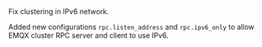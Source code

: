 Fix clustering in IPv6 network.

Added new configurations `rpc.listen_address` and `rpc.ipv6_only` to allow EMQX cluster RPC server and client to use IPv6.
